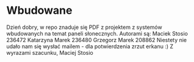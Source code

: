 # Wbudowane
Dzień dobry,
w repo znaduje się PDF z projektem z systemów wbudowanych na temat paneli słonecznych. Autorami są:
Maciek Stosio 236472
Katarzyna Marek 236480
Grzegorz Marek 208862
Niestety nie udało nam się wysłać mailem - dla potwierdzenia zrzut erkanu :) 
Z wyrazami szacunku,
Maciej Stosio 
